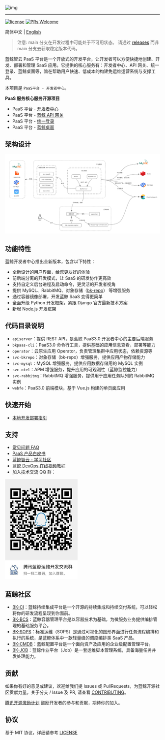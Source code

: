 ![img](docs/resource/img/bk_paas_zh.png)

---

[![license](https://img.shields.io/badge/license-MIT-brightgreen.svg?style=flat)](https://github.com/TencentBlueKing/blueking-paas/blob/main/LICENSE.txt) [![PRs Welcome](https://img.shields.io/badge/PRs-welcome-brightgreen.svg)](https://github.com/TencentBlueKing/blueking-paas/pulls)

简体中文 | [English](README_EN.md)

> 注意: main 分支在开发过程中可能处于不可用状态。
> 请通过 [releases](https://github.com/TencentBlueKing/blueking-paas/releases) 而非 main 分支去获取稳定版本代码。

蓝鲸智云 PaaS 平台是一个开放式的开发平台，让开发者可以方便快捷地创建、开发、部署和管理 SaaS 应用。它提供的核心服务有：开发者中心、API
网关、统一登录、蓝鲸桌面等，旨在帮助用户快速、低成本的构建免运维运营系统与支撑工具。

本项目是 `PaaS平台 - 开发者中心`。

**PaaS 服务核心服务开源项目**

- PaaS 平台 - [开发者中心](https://github.com/TencentBlueKing/blueking-paas)
- PaaS 平台 - [蓝鲸 API 网关](https://github.com/TencentBlueKing/blueking-apigateway)
- PaaS 平台 - [统一登录](https://github.com/TencentBlueKing/bk-user)
- PaaS 平台 - [蓝鲸桌面](https://github.com/TencentBlueKing/blueking-console)

## 架构设计

![img](docs/resource/img/architecture-202305.png)

## 功能特性

蓝鲸开发者中心推出全新版本，包含以下特性：

- 全新设计的用户界面，给您更友好的体验
- 前后端分离的开发模式，让 SaaS 的研发协作更高效
- 支持自定义后台进程及启动命令，更灵活的开发者视角
- 提供 MySQL、RabbitMQ、对象存储（[bk-repo](https://github.com/TencentBlueKing/bk-repo)） 等增强服务
- 通过容器镜像部署，开发蓝鲸 SaaS 变得更简单
- 全面升级 Python 开发框架，紧跟 Django 官方最新技术方案
- 新增 Node.js 开发框架

## 代码目录说明

- `apiserver`：提供 REST API，是蓝鲸 PaaS3.0 开发者中心的主要后端服务
- `bkpaas-cli`：PaaS3.0 命令行工具，提供基础的应用信息查看，部署等能力
- `operator`：云原生应用 Operator，负责管理集群中应用状态，依赖资源等
- `svc-bkrepo`：对象存储（bk-repo）增强服务，提供应用产物存储能力
- `svc-mysql`：MySQL 增强服务，提供应用数据存储用的 MySQL 实例
- `svc-otel`：APM 增强服务，提升应用的可观测性（蓝鲸监控能力）
- `svc-rabbitmq`：RabbitMQ 增强服务，提供用于应用任务队列的 RabbitMQ 实例
- `webfe`：PaaS3.0 前端模块，基于 Vue.js 构建的单页面应用

## 快速开始

- [本地开发部署指引](docs/DEVELOP_GUIDE.md)

## 支持

- [常见问题 FAQ](https://bk.tencent.com/docs/markdown/PaaS平台/产品白皮书/常见问题/FAQ.md)
- [PaaS 产品白皮书](https://bk.tencent.com/docs/markdown/PaaS平台/产品白皮书/产品简介/README.md)
- [蓝鲸智云 - 学习社区](https://bk.tencent.com/s-mart/community)
- [蓝鲸 DevOps 在线视频教程](https://bk.tencent.com/s-mart/video)
- 加入技术交流 QQ 群：

![img](docs/resource/img/bk_qq_group.png)

## 蓝鲸社区

- [BK-CI](https://github.com/TencentBlueKing/bk-ci)：蓝鲸持续集成平台是一个开源的持续集成和持续交付系统，可以轻松将你的研发流程呈现到你面前。
- [BK-BCS](https://github.com/TencentBlueKing/bk-bcs)：蓝鲸容器管理平台是以容器技术为基础，为微服务业务提供编排管理的基础服务平台。
- [BK-SOPS](https://github.com/TencentBlueKing/bk-sops)：标准运维（SOPS）是通过可视化的图形界面进行任务流程编排和执行的系统，是蓝鲸体系中一款轻量级的调度编排类
  SaaS 产品。
- [BK-CMDB](https://github.com/TencentBlueKing/bk-cmdb)：蓝鲸配置平台是一个面向资产及应用的企业级配置管理平台。
- [BK-JOB](https://github.com/TencentBlueKing/bk-job)：蓝鲸作业平台（Job）是一套运维脚本管理系统，具备海量任务并发处理能力。

## 贡献

如果你有好的意见或建议，欢迎给我们提 Issues 或 PullRequests，为蓝鲸开源社区贡献力量。关于分支 / Issue 及 PR,
请查看 [CONTRIBUTING](docs/CONTRIBUTING.md)。

[腾讯开源激励计划](https://opensource.tencent.com/contribution) 鼓励开发者的参与和贡献，期待你的加入。

## 协议

基于 MIT 协议，详细请参考 [LICENSE](LICENSE.txt)
